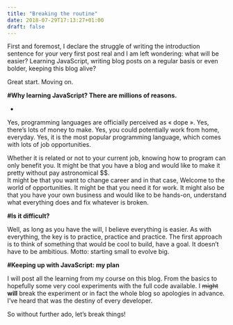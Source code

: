 ```yaml
---
title: "Breaking the routine"
date: 2018-07-29T17:13:27+01:00
draft: false
---
```


First and foremost, I declare the struggle of writing the introduction sentence for your very first post real and I am left wondering: what will be easier? Learning JavaScript, writing blog posts on a regular basis or even bolder, keeping this blog alive?

Great start. Moving on.

**#Why learning JavaScript? There are millions of reasons.**

*
Yes, programming languages are officially perceived as « dope ». 
Yes, there’s lots of money to make.
Yes, you could potentially work from home, everyday.
Yes, it is the most popular programming language, which comes with lots of job opportunities.

Whether it is related or not to your current job, knowing how to program can only benefit you. 
It might be that you have a blog and would like to make it pretty without pay astronomical $$.  
It might be that you want to change career and in that case, Welcome to the world of opportunities. 
It might be that you need it for work. 
It might also be that you have your own business and would like to be hands-on, understand what everything does and fix whatever is broken.

**#Is it difficult?**

Well, as long as you have the will, I believe everything is easier. As with everything, the key is to practice, practice and practice. The first approach is to think of something that would be cool to build, have a goal. It doesn’t have to be ambitious. Motto: starting small to evolve big. 

**#Keeping up with JavaScript: my plan**

I will post all the learning from my course on this blog. From the basics to hopefully some very cool experiments with the full code available. I ~~might~~ **will** break the experiment or in fact the whole blog so apologies in advance. I’ve heard that was the destiny of every developer.

So without further ado, let’s break things!
